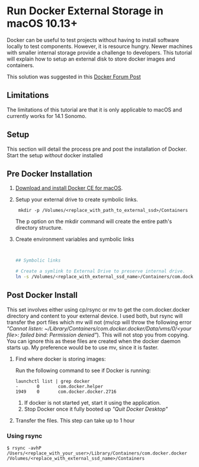 # Run Docker External Storage in macOS 10.13+
Docker can be useful to test projects without having to install software locally to test components. However, it is resource hungry. Newer machines with smaller internal storage provide a challenge to developers. This tutorial will explain how to setup an external disk to store docker images and containers.

This solution was suggested in this [Docker Forum Post](https://forums.docker.com/t/change-docker-image-directory-for-mac/18891/8)

## Limitations 
The limitations of this tutorial are that it is only applicable to macOS and currently works for 14.1 Sonomo.

## Setup 
This section will detail the process pre and post the installation of Docker. Start the setup *without* docker installed

## Pre Docker Installation 
1. [Download and install Docker CE for macOS](https://docs.docker.com/docker-for-mac/install/).

1. Setup your external drive to create symbolic links.
    ```
     mkdir -p /Volumes/<replace_with_path_to_external_ssd>/Containers
    ```

    The p option on the mkdir command will create the entire path's directory structure.

2. Create environment variables and symbolic links
    ``` bash

    
    ## Symbolic links

    # Create a symlink to External Drive to preserve internal drive.
    ln -s /Volumes/<replace_with_external_ssd_name>/Containers/com.docker.docker /Users/<replace_with_your_user>/Library/Containers
    
    ```



## Post Docker Install

This set involves either using cp/rsync or mv to get the com.docker.docker directory and content to your external device. I used both, but rsync will transfer the port files which mv will not (mv/cp will throw the following error *"Cannot listen: ~/Library/Containers/com.docker.docker/Data/vms/0/<your file\>: failed bind: Permission denied"*). This will not stop you from copying. You can ignore this as these files are created when the docker daemon starts up. My preference would be to use mv, since it is faster.

1. Find where docker is storing images: 

    Run the following command to see if Docker is running:

    ```
    launchctl list | grep docker
    -       0       com.docker.helper
    1949    0       com.docker.docker.2716
    ```

    1. If docker is not started yet, start it using the application.  
    2. Stop Docker once it fully booted up *"Quit Docker Desktop"*

2. Transfer the files. This step can take up to 1 hour 


### Using rsync 
```
$ rsync -avhP /Users/<replace_with_your_user>/Library/Containers/com.docker.docker /Volumes/<replace_with_external_ssd_name>/Containers
```
